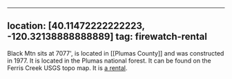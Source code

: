
---
location: [40.11472222222223, -120.32138888888889]
tag: firewatch-rental
---

Black Mtn sits at 7077', is located in [[Plumas County]] and was constructed in 1977. It is located in the Plumas national forest. It can be found on the Ferris Creek USGS topo map. It is [a rental](http://www.recreation.gov/camping/Black_Mountain_Lookout/r/campgroundDetails.do?contractCode=NRSO&parkId=72306&topTabIndex=Search).
